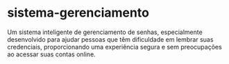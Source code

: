 # sistema-gerenciamento
Um sistema inteligente de gerenciamento de senhas, especialmente desenvolvido para ajudar pessoas que têm dificuldade em lembrar suas credenciais, proporcionando uma experiência segura e sem preocupações ao acessar suas contas online.
